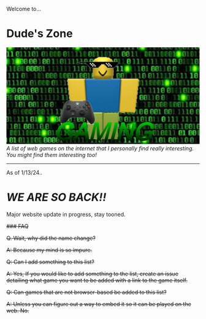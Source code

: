Welcome to...
# Dude's Zone
![thumbnail](HubPictureV3.png)
_A list of web games on the internet that I personally find really interesting. You might find them interesting too!_
_________________
As of 1/13/24..

# *WE ARE SO BACK!!*

Major website update in progress, stay tooned.

~~### FAQ~~

~~Q. Wait, why did the name change?~~

~~A: Because my mind is so impure.~~

~~Q: Can I add something to this list?~~

~~A: Yes, If you would like to add something to the list, create an issue detailing what game you want to be added with a link to the game itself.~~

~~Q: Can games that are not browser-based be added to this list?~~

~~A: Unless you can figure out a way to embed it so it can be played on the web. No.~~

